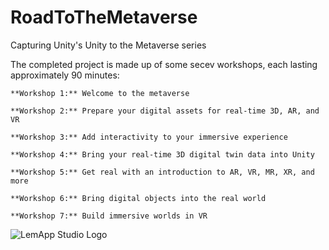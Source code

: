 # RoadToTheMetaverse
Capturing Unity's Unity to the Metaverse series


   The completed project is made up of some secev workshops, each lasting approximately 90 minutes:
   
    **Workshop 1:** Welcome to the metaverse
    
    **Workshop 2:** Prepare your digital assets for real-time 3D, AR, and VR
    
    **Workshop 3:** Add interactivity to your immersive experience
    
    **Workshop 4:** Bring your real-time 3D digital twin data into Unity
    
    **Workshop 5:** Get real with an introduction to AR, VR, MR, XR, and more
    
    **Workshop 6:** Bring digital objects into the real world
    
    **Workshop 7:** Build immersive worlds in VR



![LemApp Studio Logo](http://www.lemapperson.name/wp-content/uploads/2021/10/LemAppStudio_black_sm.png "LemApp Studio Logo")
